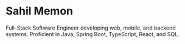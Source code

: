 # Sahil Memon

Full-Stack Software Engineer developing web, mobile, and backend systems. Proficient in Java, Spring Boot, TypeScript, React, and SQL.
